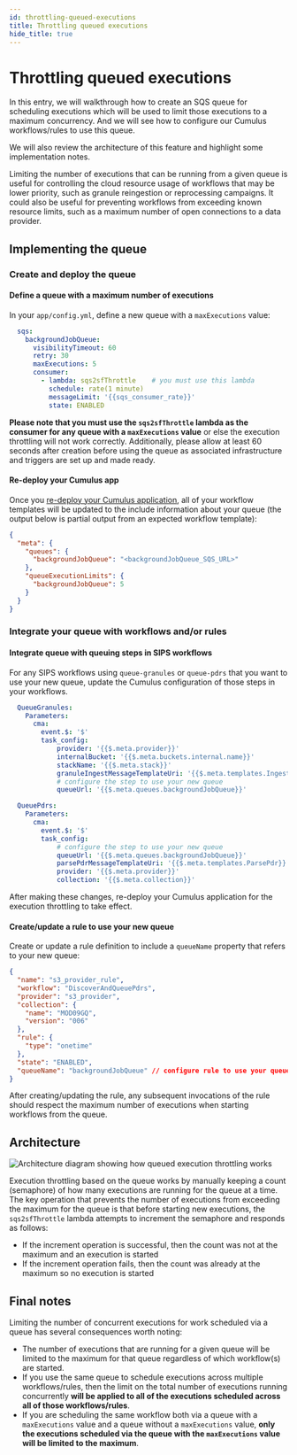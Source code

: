 ```yaml
---
id: throttling-queued-executions
title: Throttling queued executions
hide_title: true
---
```


# Throttling queued executions

In this entry, we will walkthrough how to create an SQS queue for scheduling executions which will be used to limit those executions to a maximum concurrency. And we will see how to configure our Cumulus workflows/rules to use this queue.

We will also review the architecture of this feature and highlight some implementation notes.

Limiting the number of executions that can be running from a given queue is useful for controlling the cloud resource usage of workflows that may be lower priority, such as granule reingestion or reprocessing campaigns. It could also be useful for preventing workflows from exceeding known resource limits, such as a maximum number of open connections to a data provider.

## Implementing the queue

### Create and deploy the queue

#### Define a queue with a maximum number of executions

In your `app/config.yml`, define a new queue with a `maxExecutions` value:

```yaml
  sqs:
    backgroundJobQueue:
      visibilityTimeout: 60
      retry: 30
      maxExecutions: 5
      consumer:
        - lambda: sqs2sfThrottle    # you must use this lambda
          schedule: rate(1 minute)
          messageLimit: '{{sqs_consumer_rate}}'
          state: ENABLED
```

**Please note that you must use the `sqs2sfThrottle` lambda as the consumer for any queue with a `maxExecutions` value** or else the execution throttling will not work correctly.
Additionally, please allow at least 60 seconds after creation before using the queue as associated infrastructure and triggers are set up and made ready.

#### Re-deploy your Cumulus app

Once you [re-deploy your Cumulus application](../deployment/deployment-readme#update-cumulus), all of your workflow templates will be updated to the include information about your queue (the output below is partial output from an expected workflow template):

```json
{
  "meta": {
    "queues": {
      "backgroundJobQueue": "<backgroundJobQueue_SQS_URL>"
    },
    "queueExecutionLimits": {
      "backgroundJobQueue": 5
    }
  }
}
```

### Integrate your queue with workflows and/or rules

#### Integrate queue with queuing steps in SIPS workflows

For any SIPS workflows using `queue-granules` or `queue-pdrs` that you want to use your new queue, update the Cumulus configuration of those steps in your workflows.

```yaml
  QueueGranules:
    Parameters:
      cma:
        event.$: '$'
        task_config:
            provider: '{{$.meta.provider}}'
            internalBucket: '{{$.meta.buckets.internal.name}}'
            stackName: '{{$.meta.stack}}'
            granuleIngestMessageTemplateUri: '{{$.meta.templates.IngestGranule}}'
            # configure the step to use your new queue
            queueUrl: '{{$.meta.queues.backgroundJobQueue}}'
```

```yaml
  QueuePdrs:
    Parameters:
      cma:
        event.$: '$'
        task_config:
            # configure the step to use your new queue
            queueUrl: '{{$.meta.queues.backgroundJobQueue}}'
            parsePdrMessageTemplateUri: '{{$.meta.templates.ParsePdr}}'
            provider: '{{$.meta.provider}}'
            collection: '{{$.meta.collection}}'
  ```

After making these changes, re-deploy your Cumulus application for the execution throttling to take effect.

#### Create/update a rule to use your new queue

Create or update a rule definition to include a `queueName` property that refers to your new queue:

```json
{
  "name": "s3_provider_rule",
  "workflow": "DiscoverAndQueuePdrs",
  "provider": "s3_provider",
  "collection": {
    "name": "MOD09GQ",
    "version": "006"
  },
  "rule": {
    "type": "onetime"
  },
  "state": "ENABLED",
  "queueName": "backgroundJobQueue" // configure rule to use your queue
}
```

After creating/updating the rule, any subsequent invocations of the rule should respect the maximum number of executions when starting workflows from the queue.

## Architecture

![Architecture diagram showing how queued execution throttling works](assets/queued-execution-throttling.png)

Execution throttling based on the queue works by manually keeping a count (semaphore) of how many executions are running for the queue at a time. The key operation that prevents the number of executions from exceeding the maximum for the queue is that before starting new executions, the `sqs2sfThrottle` lambda attempts to increment the semaphore and responds as follows:

- If the increment operation is successful, then the count was not at the maximum and an execution is started
- If the increment operation fails, then the count was already at the maximum so no execution is started

## Final notes

Limiting the number of concurrent executions for work scheduled via a queue has several consequences worth noting:

- The number of executions that are running for a given queue will be limited to the maximum for that queue regardless of which workflow(s) are started.
- If you use the same queue to schedule executions across multiple workflows/rules, then the limit on the total number of executions running concurrently **will be applied to all of the executions scheduled across all of those workflows/rules**.
- If you are scheduling the same workflow both via a queue with a `maxExecutions` value and a queue without a `maxExecutions` value, **only the executions scheduled via the queue with the `maxExecutions` value will be limited to the maximum**.
